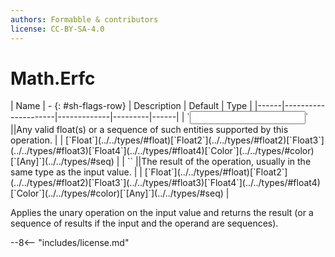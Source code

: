 ```yaml
---
authors: Formabble & contributors
license: CC-BY-SA-4.0
---
```



# Math.Erfc

<div class="sh-parameters" markdown="1">
| Name | - {: #sh-flags-row} | Description | Default | Type |
|------|---------------------|-------------|---------|------|
| `<input>` ||Any valid float(s) or a sequence of such entities supported by this operation. | | [`Float`](../../types/#float)[`Float2`](../../types/#float2)[`Float3`](../../types/#float3)[`Float4`](../../types/#float4)[`Color`](../../types/#color)[`[Any]`](../../types/#seq) |
| `<output>` ||The result of the operation, usually in the same type as the input value. | | [`Float`](../../types/#float)[`Float2`](../../types/#float2)[`Float3`](../../types/#float3)[`Float4`](../../types/#float4)[`Color`](../../types/#color)[`[Any]`](../../types/#seq) |

</div>

Applies the unary operation on the input value and returns the result (or a sequence of results if the input and the operand are sequences).

--8<-- "includes/license.md"

